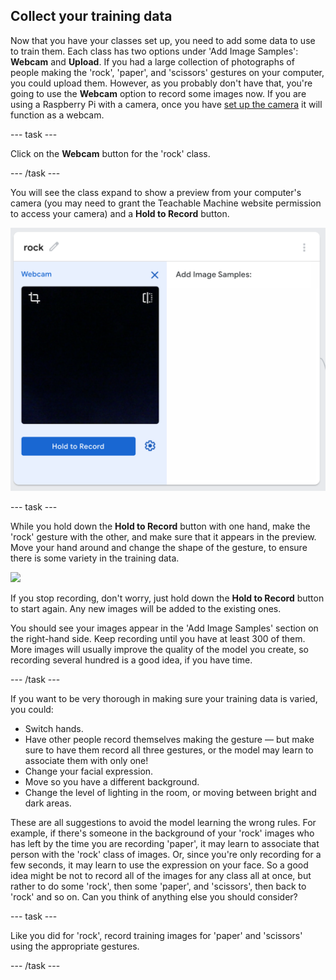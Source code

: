 ## Collect your training data

Now that you have your classes set up, you need to add some data to use to train them. Each class has two options under 'Add Image Samples': **Webcam** and **Upload**. If you had a large collection of photographs of people making the 'rock', 'paper', and 'scissors' gestures on your computer, you could upload them. However, as you probably don't have that, you're going to use the **Webcam** option to record some images now. If you are using a Raspberry Pi with a camera, once you have [set up the camera](https://projects.raspberrypi.org/en/projects/getting-started-with-picamera) it will function as a webcam.

--- task ---

Click on the **Webcam** button for the 'rock' class.

--- /task ---

You will see the class expand to show a preview from your computer's camera (you may need to grant the Teachable Machine website permission to access your camera) and a **Hold to Record** button.

!['rock' class has been expanded. On the left-hand size is the webcam section and Hold to Record button. On the right-hand side is 'Add image 'samples'.](images/tm_webcam_images.png)

--- task ---

While you hold down the **Hold to Record** button with one hand, make the 'rock' gesture with the other, and make sure that it appears in the preview. Move your hand around and change the shape of the gesture, to ensure there is some variety in the training data.

![](images/training.gif)

If you stop recording, don't worry, just hold down the **Hold to Record** button to start again. Any new images will be added to the existing ones.

You should see your images appear in the 'Add Image Samples' section on the right-hand side. Keep recording until you have at least 300 of them. More images will usually improve the quality of the model you create, so recording several hundred is a good idea, if you have time.

--- /task ---

If you want to be very thorough in making sure your training data is varied, you could:

  + Switch hands.
  + Have other people record themselves making the gesture — but make sure to have them record all three gestures, or the model may learn to associate them with only one!
  + Change your facial expression.
  + Move so you have a different background.
  + Change the level of lighting in the room, or moving between bright and dark areas.

These are all suggestions to avoid the model learning the wrong rules. For example, if there's someone in the background of your 'rock' images who has left by the time you are recording 'paper', it may learn to associate that person with the 'rock' class of images. Or, since you're only recording for a few seconds, it may learn to use the expression on your face. So a good idea might be not to record all of the images for any class all at once, but rather to do some 'rock', then some 'paper', and 'scissors', then back to 'rock' and so on. Can you think of anything else you should consider?

--- task ---

Like you did for 'rock', record training images for 'paper' and 'scissors' using the appropriate gestures.

--- /task ---
